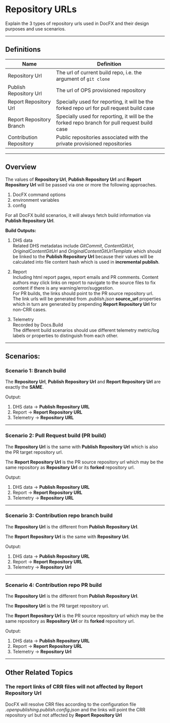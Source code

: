 # Repository URLs

Explain the 3 types of repository urls used in DocFX and their design purposes and use scenarios.   

*******

## Definitions

| Name | Definition |
|------|------------|
| Repository Url | The url of current build repo, i.e. the argument of `git clone`  |
| Publish Repository Url | The url of OPS provisioned repository |
| Report Repository Url |  Specially used for reporting, it will be the forked repo url for pull request build case |
| Report Repository Branch  | Specially used for reporting, it will be the forked repo branch for pull request build case | 
| Contribution Repository | Public repositories associated with the private provisioned repositories |


	
*******

## Overview  
The values of **Repository Url**, **Publish Repository Url** and **Report Repository Url**  will be passed via one or more the following approaches.
1. DocFX command options
2. environment variables
3. config 

For all DocFX build scenarios, it will always fetch build information via ****Publish Repository Url****.

**Build Outputs:** 
 1. DHS data   
    Related DHS metadatas include _GitCommit_, _ContentGitUrl_, _OriginalContentGitUrl_ and _OriginalContentGitUrlTemplate_  which should be linked to the **Publish Repository Url** because their values will be calculated into file content hash which is used in **incremental publish**.

 2. Report    
    Including html report pages, report emails and PR comments.
    Content authors may click links on report to navigate to the source files to fix content if there is any warning/error/suggestion.    
    For PR builds, the links should point to the PR source repository url.    
    The link urls will be generated from _.publish.json_ **source_url** properties which in turn are generated by prepending **Report Repository Url** for non-CRR cases.

 3. Telemetry    
    Recorded by Docs.Build    
    The different build scenarios should use different telemetry metric/log labels or properties to distinguish from each other.
	
*******

## Scenarios:

### Scenario 1: Branch build 
The **Repository Url**, **Publish Repository Url** and **Report Repository Url** are exactly the **SAME**. 

Output: 
1. DHS data  -> **Publish Repository URL**
2. Report    -> **Report Repository URL**
3. Telemetry -> **Repository URL**
	 
	
*******

### Scenario 2: Pull Request build (PR build)
The **Repository Url** is the same with **Publish Repository Url** which is also the PR target repository url.

The **Report Repository Url** is the PR source repository url which may be the same repository as **Repository Url** or its **forked** repository url.

Output: 
1. DHS data  -> **Publish Repository URL**
2. Report    -> **Report Repository URL**
3. Telemetry -> **Repository URL**

*******

### Scenario 3: Contribution repo branch build

The **Repository Url** is the different from **Publish Repository Url**.

The **Report Repository Url** is the same with  **Repository Url**.

Output: 
1. DHS data  -> **Publish Repository URL**
2. Report    -> **Report Repository URL**
3. Telemetry -> **Repository Url**


*******

### Scenario 4: Contribution repo PR build 

The **Repository Url** is the different from **Publish Repository Url**.

 The **Repository Url** is the PR target repository url.

The **Report Repository Url** is the PR source repository url which may be the same repository as **Repository Url** or its **forked** repository url.


Output: 
1. DHS data  -> **Publish Repository URL**
2. Report    -> **Report Repository URL**
3. Telemetry -> **Repository Url**


*******

## Other Related Topics

### The report links of CRR files will not affected by **Report Repository Url**
DocFX will resolve CRR files according to the configuration file _.openpublishing.publish.config.json_ and the links will point the CRR repository url but not affected by **Report Repository Url**
